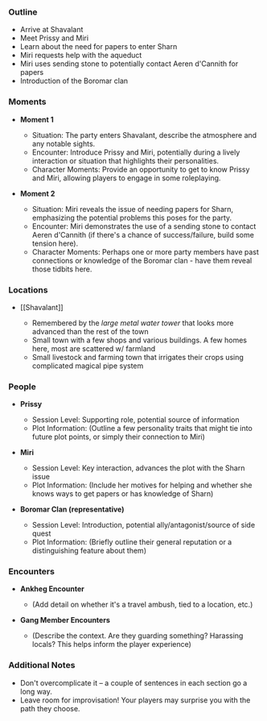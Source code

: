 ### Outline

- Arrive at Shavalant
- Meet Prissy and Miri
- Learn about the need for papers to enter Sharn
- Miri requests help with the aqueduct
- Miri uses sending stone to potentially contact Aeren d'Cannith for papers
- Introduction of the Boromar clan

### Moments

- **Moment 1**
    
    - Situation: The party enters Shavalant, describe the atmosphere and any notable sights.
    - Encounter: Introduce Prissy and Miri, potentially during a lively interaction or situation that highlights their personalities.
    - Character Moments: Provide an opportunity to get to know Prissy and Miri, allowing players to engage in some roleplaying.
    
- **Moment 2**
    
    - Situation: Miri reveals the issue of needing papers for Sharn, emphasizing the potential problems this poses for the party.
    - Encounter: Miri demonstrates the use of a sending stone to contact Aeren d'Cannith (if there's a chance of success/failure, build some tension here).
    - Character Moments: Perhaps one or more party members have past connections or knowledge of the Boromar clan - have them reveal those tidbits here.


### Locations

- [[Shavalant]]
    
    - Remembered by the *large metal water tower* that looks more advanced than the rest of the town
	 - Small town with a few shops and various buildings. A few homes here, most are scattered w/ farmland
	 - Small livestock and farming town that irrigates their crops using complicated magical pipe system    

### People

- **Prissy**
    
    - Session Level: Supporting role, potential source of information
    - Plot Information: (Outline a few personality traits that might tie into future plot points, or simply their connection to Miri)
    
- **Miri**
    
    - Session Level: Key interaction, advances the plot with the Sharn issue
    - Plot Information: (Include her motives for helping and whether she knows ways to get papers or has knowledge of Sharn)
    
- **Boromar Clan (representative)**
    
    - Session Level: Introduction, potential ally/antagonist/source of side quest
    - Plot Information: (Briefly outline their general reputation or a distinguishing feature about them)
    

### Encounters

- **Ankheg Encounter**
    
    - (Add detail on whether it's a travel ambush, tied to a location, etc.)
    
- **Gang Member Encounters**
    
    - (Describe the context. Are they guarding something? Harassing locals? This helps inform the player experience)
    

### Additional Notes

- Don't overcomplicate it – a couple of sentences in each section go a long way.
- Leave room for improvisation! Your players may surprise you with the path they choose.